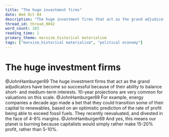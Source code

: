 ```yaml
---
title: "The huge investment firms"
date: Wed Oct 04
description: "The huge investment firms that act as the grand adjudicators have become so successful because of their ability to balance short- and medium-term interests."
thread_id: thread_0042
word_count: 103
reading_time: 1
primary_theme: marxism_historical materialism
tags: ["marxism_historical materialism", "political economy"]
---
```


# The huge investment firms

@JohnHamburger69 The huge investment firms that act as the grand adjudicators have become so successful because of their ability to balance short- and medium-term interests. 10-year projections are very common for valuations on this scale. @JohnHamburger69 For example, energy companies a decade ago made a bet that they could transition some of their capital to renewables, based on an optimistic prediction of the rate of profit being able to exceed fossil fuels. They recently reevaluated, and divested in the face of 4-8% margins. @JohnHamburger69 And yes, this means our planet is burning because capitalists would simply rather make 15-20% profit, rather than 5-10%.